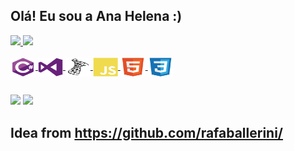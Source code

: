 ## Olá! Eu sou a Ana Helena :)
<a href="https://github.com/anahelenasilva">
  <img height="180em" src="https://github-readme-stats-eight-theta.vercel.app/api?username=anahelenasilva&show_icons=true&theme=dracula&include_all_commits=true&count_private=true"/>
  <img height="180em" src="https://github-readme-stats-eight-theta.vercel.app/api/top-langs/?username=anahelenasilva&layout=compact&langs_count=8&theme=dracula"/>
<div>
<div style="display: inline_block"><br>
  <img align="center" alt="Ana-Csharp" height="30" width="40" src="https://raw.githubusercontent.com/devicons/devicon/master/icons/csharp/csharp-original.svg">
  <img align="center" alt="Ana-VS" height="30" width="40" src="https://raw.githubusercontent.com/devicons/devicon/master/icons/visualstudio/visualstudio-plain.svg">
  <img align="center" alt="Ana-MSSQL" height="30" width="40" src="https://raw.githubusercontent.com/devicons/devicon/master/icons/microsoftsqlserver/microsoftsqlserver-plain.svg">
  <img align="center" alt="Ana-Js" height="30" width="40" src="https://raw.githubusercontent.com/devicons/devicon/master/icons/javascript/javascript-plain.svg">
  <img align="center" alt="Ana-HTML" height="30" width="40" src="https://raw.githubusercontent.com/devicons/devicon/master/icons/html5/html5-original.svg">
  <img align="center" alt="Ana-CSS" height="30" width="40" src="https://raw.githubusercontent.com/devicons/devicon/master/icons/css3/css3-original.svg">
</div>
  
  ##
  
  <div>
  <a href = "mailto: anahelenarp@hotmail.com"><img src="https://img.shields.io/badge/-Hotmail-%23EA4335?style=for-the-badge&logo=microsoft-outlook&logoColor=white&color=blue" target="_blank"></a>
  <a href="https://www.linkedin.com/in/anahelenasilva" target="_blank"><img src="https://img.shields.io/badge/-LinkedIn-%230077B5?style=for-the-badge&logo=linkedin&logoColor=white" target="_blank"></a>
</div>

##


## Idea from <a href="https://github.com/rafaballerini/" target="_blank">https://github.com/rafaballerini/</a>  

